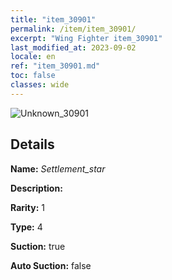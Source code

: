 ```yaml
---
title: "item_30901"
permalink: /item/item_30901/
excerpt: "Wing Fighter item_30901"
last_modified_at: 2023-09-02
locale: en
ref: "item_30901.md"
toc: false
classes: wide
---
```



 ![Unknown_30901](/images/item/Settlement_star_p.png)



## Details

 **Name:** *Settlement_star* 

 **Description:** 

 **Rarity:** 1 

 **Type:** 4 

 **Suction:** true 

 **Auto Suction:** false 


